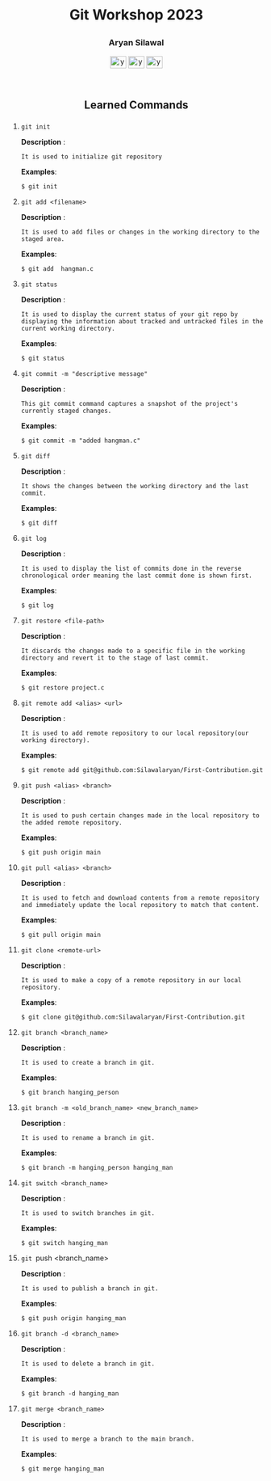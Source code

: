 # <p align='center'>Git Workshop 2023 <p>

### <p align='center'>Aryan Silawal</p>

<p align="center">
    <a href="https://www.facebook.com/aryan.silawal.7" target="blank"
    ><img
        align="center"
        src="https://raw.githubusercontent.com/rahuldkjain/github-profile-readme-generator/master/src/images/icons/Social/facebook.svg"
        alt="your_name"
        height="24"
        width="32"
    /></a>
    <a href="https://www.linkedin.com/in/aryan-silawal-b079b3286/" target="blank"
    ><img
        align="center"
        src="https://raw.githubusercontent.com/rahuldkjain/github-profile-readme-generator/master/src/images/icons/Social/linked-in-alt.svg"
        alt="your_name"
        height="24"
        width="32"
    /></a>
    <a href="https://github.com/Silawalaryan" target="blank"
    ><img
        align="center"
        src="https://raw.githubusercontent.com/rahuldkjain/github-profile-readme-generator/master/src/images/icons/Social/github.svg"
        alt="your_name"
        height="24"
        width="32"
    /></a>

</p>

<br>

## <p align='center'>Learned Commands</p>
1.  `git init`

    **Description** :

        It is used to initialize git repository

    **Examples**:

        $ git init

2.  `git add <filename>`

    **Description** :

        It is used to add files or changes in the working directory to the staged area. 

    **Examples**:

        $ git add  hangman.c
    
3.  `git status`

    **Description** :

        It is used to display the current status of your git repo by displaying the information about tracked and untracked files in the current working directory. 

    **Examples**:

        $ git status

4.  `git commit -m "descriptive message"`

    **Description** :

        This git commit command captures a snapshot of the project's currently staged changes. 

    **Examples**:

        $ git commit -m "added hangman.c"

5.  `git diff`

    **Description** :

        It shows the changes between the working directory and the last commit. 

    **Examples**:

        $ git diff

6.  `git log`

    **Description** :

        It is used to display the list of commits done in the reverse chronological order meaning the last commit done is shown first. 

    **Examples**:

        $ git log 

7.  `git restore <file-path>`

    **Description** :

        It discards the changes made to a specific file in the working directory and revert it to the stage of last commit. 
    **Examples**:

        $ git restore project.c

8.  `git remote add <alias> <url>`

    **Description** :

        It is used to add remote repository to our local repository(our working directory).

    **Examples**:

        $ git remote add git@github.com:Silawalaryan/First-Contribution.git

9.  `git push <alias> <branch>`

    **Description** :

        It is used to push certain changes made in the local repository to the added remote repository.

    **Examples**:

        $ git push origin main
        
10. `git pull <alias> <branch>`

    **Description** :

        It is used to fetch and download contents from a remote repository and immediately update the local repository to match that content.

    **Examples**:

        $ git pull origin main

11. `git clone <remote-url>`

    **Description** :

        It is used to make a copy of a remote repository in our local repository.

    **Examples**:

        $ git clone git@github.com:Silawalaryan/First-Contribution.git

12. `git branch <branch_name>`

    **Description** :

        It is used to create a branch in git.

    **Examples**:

        $ git branch hanging_person

13. `git branch -m <old_branch_name> <new_branch_name>`

    **Description** :

        It is used to rename a branch in git.

    **Examples**:

        $ git branch -m hanging_person hanging_man

14. `git switch <branch_name>`

    **Description** :

        It is used to switch branches in git.

    **Examples**:

        $ git switch hanging_man

15. `git `push <remote-name> <branch_name>

    **Description** :

        It is used to publish a branch in git.

    **Examples**:

        $ git push origin hanging_man

16. `git branch -d <branch_name>`

    **Description** :

        It is used to delete a branch in git.

    **Examples**:

        $ git branch -d hanging_man

17. `git merge <branch_name>`

    **Description** :

        It is used to merge a branch to the main branch.

    **Examples**:

        $ git merge hanging_man

